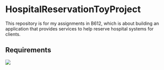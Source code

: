 # HospitalReservationToyProject
This repository is for my assignments in B612, which is about building an application that provides services to help reserve hospital systems for clients.

## Requirements
<img src="C:\Users\Administrator\Desktop\img\홍익병원 요구사항.png">
